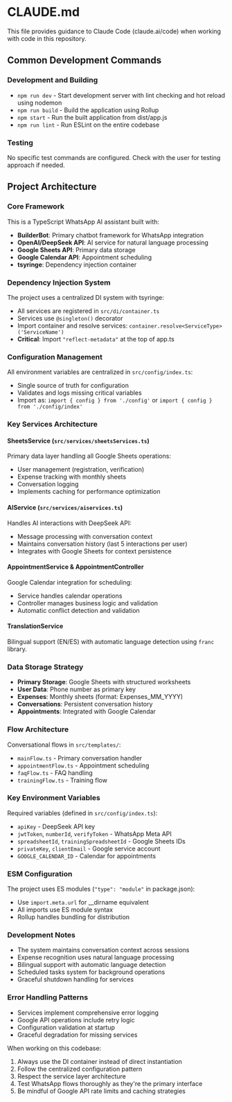 # CLAUDE.md

This file provides guidance to Claude Code (claude.ai/code) when working with code in this repository.

## Common Development Commands

### Development and Building
- `npm run dev` - Start development server with lint checking and hot reload using nodemon
- `npm run build` - Build the application using Rollup
- `npm start` - Run the built application from dist/app.js
- `npm run lint` - Run ESLint on the entire codebase

### Testing
No specific test commands are configured. Check with the user for testing approach if needed.

## Project Architecture

### Core Framework
This is a TypeScript WhatsApp AI assistant built with:
- **BuilderBot**: Primary chatbot framework for WhatsApp integration
- **OpenAI/DeepSeek API**: AI service for natural language processing
- **Google Sheets API**: Primary data storage
- **Google Calendar API**: Appointment scheduling
- **tsyringe**: Dependency injection container

### Dependency Injection System
The project uses a centralized DI system with tsyringe:
- All services are registered in `src/di/container.ts`
- Services use `@singleton()` decorator
- Import container and resolve services: `container.resolve<ServiceType>('ServiceName')`
- **Critical**: Import `"reflect-metadata"` at the top of app.ts

### Configuration Management
All environment variables are centralized in `src/config/index.ts`:
- Single source of truth for configuration
- Validates and logs missing critical variables
- Import as: `import { config } from './config'` or `import { config } from './config/index'`

### Key Services Architecture

#### SheetsService (`src/services/sheetsServices.ts`)
Primary data layer handling all Google Sheets operations:
- User management (registration, verification)
- Expense tracking with monthly sheets
- Conversation logging
- Implements caching for performance optimization

#### AIService (`src/services/aiservices.ts`)
Handles AI interactions with DeepSeek API:
- Message processing with conversation context
- Maintains conversation history (last 5 interactions per user)
- Integrates with Google Sheets for context persistence

#### AppointmentService & AppointmentController
Google Calendar integration for scheduling:
- Service handles calendar operations
- Controller manages business logic and validation
- Automatic conflict detection and validation

#### TranslationService
Bilingual support (EN/ES) with automatic language detection using `franc` library.

### Data Storage Strategy
- **Primary Storage**: Google Sheets with structured worksheets
- **User Data**: Phone number as primary key
- **Expenses**: Monthly sheets (format: Expenses_MM_YYYY)
- **Conversations**: Persistent conversation history
- **Appointments**: Integrated with Google Calendar

### Flow Architecture
Conversational flows in `src/templates/`:
- `mainFlow.ts` - Primary conversation handler
- `appointmentFlow.ts` - Appointment scheduling
- `faqFlow.ts` - FAQ handling
- `trainingFlow.ts` - Training flow

### Key Environment Variables
Required variables (defined in `src/config/index.ts`):
- `apiKey` - DeepSeek API key
- `jwtToken`, `numberId`, `verifyToken` - WhatsApp Meta API
- `spreadsheetId`, `trainingSpreadsheetId` - Google Sheets IDs
- `privateKey`, `clientEmail` - Google service account
- `GOOGLE_CALENDAR_ID` - Calendar for appointments

### ESM Configuration
The project uses ES modules (`"type": "module"` in package.json):
- Use `import.meta.url` for __dirname equivalent
- All imports use ES module syntax
- Rollup handles bundling for distribution

### Development Notes
- The system maintains conversation context across sessions
- Expense recognition uses natural language processing
- Bilingual support with automatic language detection
- Scheduled tasks system for background operations
- Graceful shutdown handling for services

### Error Handling Patterns
- Services implement comprehensive error logging
- Google API operations include retry logic
- Configuration validation at startup
- Graceful degradation for missing services

When working on this codebase:
1. Always use the DI container instead of direct instantiation
2. Follow the centralized configuration pattern
3. Respect the service layer architecture
4. Test WhatsApp flows thoroughly as they're the primary interface
5. Be mindful of Google API rate limits and caching strategies